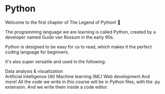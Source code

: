 # Python

Welcome to the first chapter of The Legend of Python! 🐍

The programming language we are learning is called Python, created by a developer named Guido van Rossum in the early 90s.

Python is designed to be easy for us to read, which makes it the perfect coding language for beginners.

It's also super versatile and used in the following:

Data analysis & visualization <br>
Artificial intelligence (AI)
Machine learning (ML)
Web development
And more!
All the code we write in this course will be in Python files, with the .py extension. And we write them inside a code editor.
